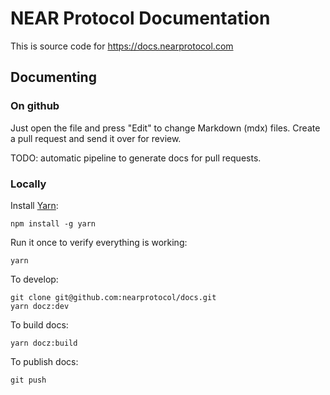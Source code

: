 # NEAR Protocol Documentation

This is source code for https://docs.nearprotocol.com

## Documenting

### On github

Just open the file and press "Edit" to change Markdown (mdx) files.
Create a pull request and send it over for review.

TODO: automatic pipeline to generate docs for pull requests.

### Locally

Install [Yarn](https://www.yarnpkg.com):

`npm install -g yarn`

Run it once to verify everything is working:

`yarn`

To develop:

    git clone git@github.com:nearprotocol/docs.git
    yarn docz:dev

To build docs:

    yarn docz:build

To publish docs:

    git push
